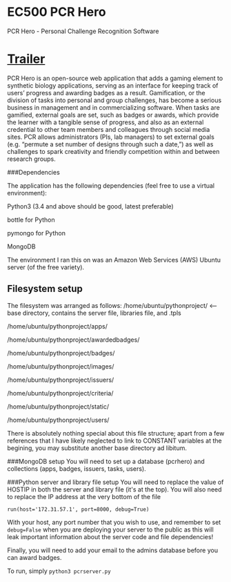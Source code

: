 # EC500 PCR Hero
PCR Hero - Personal Challenge Recognition Software

# <a href="https://www.youtube.com/watch?v=xAlnnOnYW4E">Trailer</a>

PCR Hero is an open-source web application that adds a gaming element to synthetic biology applications, serving as an interface for keeping track of users’ progress and awarding badges as a result. Gamification, or the division of tasks into personal and group challenges, has become a serious business in management and in commercializing software. When tasks are gamified, external goals are set, such as badges or awards, which provide the learner with a tangible sense of progress, and also as an external credential to other team members and colleagues through social media sites. PCR allows administrators (PIs, lab managers) to set external goals (e.g. “permute a set number of designs through such a date,”) as well as challenges to spark creativity and friendly competition within and between research groups.


###Dependencies

The application has the following dependencies (feel free to use a virtual environment):

Python3 (3.4 and above should be good, latest preferable)

bottle for Python

pymongo for Python

MongoDB

The environment I ran this on was an Amazon Web Services (AWS) Ubuntu server (of the free variety).

## Filesystem setup
The filesystem was arranged as follows:
/home/ubuntu/pythonproject/   <-- base directory, contains the server file, libraries file, and .tpls

/home/ubuntu/pythonproject/apps/

/home/ubuntu/pythonproject/awardedbadges/

/home/ubuntu/pythonproject/badges/

/home/ubuntu/pythonproject/images/

/home/ubuntu/pythonproject/issuers/

/home/ubuntu/pythonproject/criteria/

/home/ubuntu/pythonproject/static/

/home/ubuntu/pythonproject/users/

There is absolutely nothing special about this file structure; apart from a few references that I have likely neglected to link to CONSTANT variables at the begining, you may substitute another base directory ad libitum. 

###MongoDB setup
You will need to set up a database (pcrhero) and collections (apps, badges, issuers, tasks, users).

###Python server and library file setup
You will need to replace the value of HOSTIP in both the server and library file (it's at the top).
You will also need to replace the IP address at the very bottom of the file
```
run(host='172.31.57.1', port=8000, debug=True)
```
With your host, any port number that you wish to use, and remember to set ```debug=False``` when you are deploying your server to the public as this will leak important information about the server code and file dependencies!

Finally, you will need to add your email to the admins database before you can award badges.

To run, simply ```python3 pcrserver.py```

